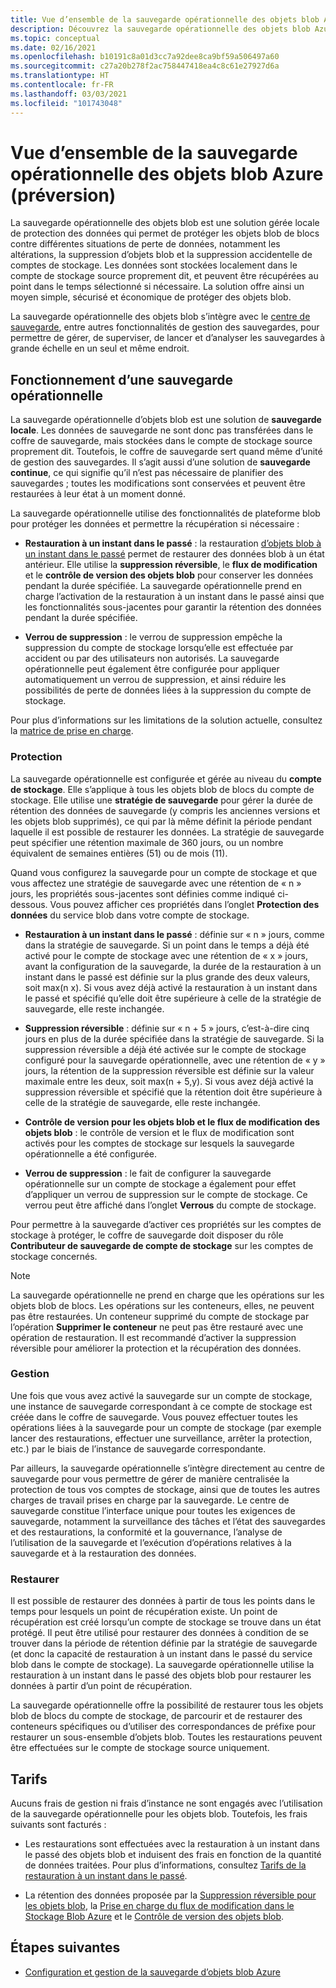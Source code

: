 ```yaml
---
title: Vue d’ensemble de la sauvegarde opérationnelle des objets blob Azure
description: Découvrez la sauvegarde opérationnelle des objets blob Azure (préversion).
ms.topic: conceptual
ms.date: 02/16/2021
ms.openlocfilehash: b10191c8a01d3cc7a92dee8ca9bf59a506497a60
ms.sourcegitcommit: c27a20b278f2ac758447418ea4c8c61e27927d6a
ms.translationtype: HT
ms.contentlocale: fr-FR
ms.lasthandoff: 03/03/2021
ms.locfileid: "101743048"
---
```

# <a name="overview-of-operational-backup-for-azure-blobs-in-preview"></a>Vue d’ensemble de la sauvegarde opérationnelle des objets blob Azure (préversion)

La sauvegarde opérationnelle des objets blob est une solution gérée locale de protection des données qui permet de protéger les objets blob de blocs contre différentes situations de perte de données, notamment les altérations, la suppression d’objets blob et la suppression accidentelle de comptes de stockage. Les données sont stockées localement dans le compte de stockage source proprement dit, et peuvent être récupérées au point dans le temps sélectionné si nécessaire. La solution offre ainsi un moyen simple, sécurisé et économique de protéger des objets blob.

La sauvegarde opérationnelle des objets blob s’intègre avec le [centre de sauvegarde](backup-center-overview.md), entre autres fonctionnalités de gestion des sauvegardes, pour permettre de gérer, de superviser, de lancer et d’analyser les sauvegardes à grande échelle en un seul et même endroit.

## <a name="how-operational-backup-works"></a>Fonctionnement d’une sauvegarde opérationnelle

La sauvegarde opérationnelle d’objets blob est une solution de **sauvegarde locale**. Les données de sauvegarde ne sont donc pas transférées dans le coffre de sauvegarde, mais stockées dans le compte de stockage source proprement dit. Toutefois, le coffre de sauvegarde sert quand même d’unité de gestion des sauvegardes. Il s’agit aussi d’une solution de **sauvegarde continue**, ce qui signifie qu’il n’est pas nécessaire de planifier des sauvegardes ; toutes les modifications sont conservées et peuvent être restaurées à leur état à un moment donné.

La sauvegarde opérationnelle utilise des fonctionnalités de plateforme blob pour protéger les données et permettre la récupération si nécessaire :

- **Restauration à un instant dans le passé** : la restauration [d’objets blob à un instant dans le passé](https://docs.microsoft.com/azure/storage/blobs/point-in-time-restore-overview) permet de restaurer des données blob à un état antérieur. Elle utilise la **suppression réversible**, le **flux de modification** et le **contrôle de version des objets blob** pour conserver les données pendant la durée spécifiée. La sauvegarde opérationnelle prend en charge l’activation de la restauration à un instant dans le passé ainsi que les fonctionnalités sous-jacentes pour garantir la rétention des données pendant la durée spécifiée.

- **Verrou de suppression** : le verrou de suppression empêche la suppression du compte de stockage lorsqu’elle est effectuée par accident ou par des utilisateurs non autorisés. La sauvegarde opérationnelle peut également être configurée pour appliquer automatiquement un verrou de suppression, et ainsi réduire les possibilités de perte de données liées à la suppression du compte de stockage.

Pour plus d’informations sur les limitations de la solution actuelle, consultez la [matrice de prise en charge](blob-backup-support-matrix.md).

### <a name="protection"></a>Protection

La sauvegarde opérationnelle est configurée et gérée au niveau du **compte de stockage**. Elle s’applique à tous les objets blob de blocs du compte de stockage. Elle utilise une **stratégie de sauvegarde** pour gérer la durée de rétention des données de sauvegarde (y compris les anciennes versions et les objets blob supprimés), ce qui par là même définit la période pendant laquelle il est possible de restaurer les données. La stratégie de sauvegarde peut spécifier une rétention maximale de 360 jours, ou un nombre équivalent de semaines entières (51) ou de mois (11).

Quand vous configurez la sauvegarde pour un compte de stockage et que vous affectez une stratégie de sauvegarde avec une rétention de « n » jours, les propriétés sous-jacentes sont définies comme indiqué ci-dessous. Vous pouvez afficher ces propriétés dans l’onglet **Protection des données** du service blob dans votre compte de stockage.

- **Restauration à un instant dans le passé** : définie sur « n » jours, comme dans la stratégie de sauvegarde. Si un point dans le temps a déjà été activé pour le compte de stockage avec une rétention de « x » jours, avant la configuration de la sauvegarde, la durée de la restauration à un instant dans le passé est définie sur la plus grande des deux valeurs, soit max(n x). Si vous avez déjà activé la restauration à un instant dans le passé et spécifié qu’elle doit être supérieure à celle de la stratégie de sauvegarde, elle reste inchangée.

- **Suppression réversible** : définie sur « n + 5 » jours, c’est-à-dire cinq jours en plus de la durée spécifiée dans la stratégie de sauvegarde. Si la suppression réversible a déjà été activée sur le compte de stockage configuré pour la sauvegarde opérationnelle, avec une rétention de « y » jours, la rétention de la suppression réversible est définie sur la valeur maximale entre les deux, soit max(n + 5,y). Si vous avez déjà activé la suppression réversible et spécifié que la rétention doit être supérieure à celle de la stratégie de sauvegarde, elle reste inchangée.

- **Contrôle de version pour les objets blob et le flux de modification des objets blob** : le contrôle de version et le flux de modification sont activés pour les comptes de stockage sur lesquels la sauvegarde opérationnelle a été configurée.

- **Verrou de suppression** : le fait de configurer la sauvegarde opérationnelle sur un compte de stockage a également pour effet d’appliquer un verrou de suppression sur le compte de stockage. Ce verrou peut être affiché dans l’onglet **Verrous** du compte de stockage.

Pour permettre à la sauvegarde d’activer ces propriétés sur les comptes de stockage à protéger, le coffre de sauvegarde doit disposer du rôle **Contributeur de sauvegarde de compte de stockage** sur les comptes de stockage concernés.

>[!NOTE]
>La sauvegarde opérationnelle ne prend en charge que les opérations sur les objets blob de blocs. Les opérations sur les conteneurs, elles, ne peuvent pas être restaurées. Un conteneur supprimé du compte de stockage par l’opération **Supprimer le conteneur** ne peut pas être restauré avec une opération de restauration. Il est recommandé d’activer la suppression réversible pour améliorer la protection et la récupération des données.

### <a name="management"></a>Gestion

Une fois que vous avez activé la sauvegarde sur un compte de stockage, une instance de sauvegarde correspondant à ce compte de stockage est créée dans le coffre de sauvegarde. Vous pouvez effectuer toutes les opérations liées à la sauvegarde pour un compte de stockage (par exemple lancer des restaurations, effectuer une surveillance, arrêter la protection, etc.) par le biais de l’instance de sauvegarde correspondante.

Par ailleurs, la sauvegarde opérationnelle s’intègre directement au centre de sauvegarde pour vous permettre de gérer de manière centralisée la protection de tous vos comptes de stockage, ainsi que de toutes les autres charges de travail prises en charge par la sauvegarde. Le centre de sauvegarde constitue l’interface unique pour toutes les exigences de sauvegarde, notamment la surveillance des tâches et l’état des sauvegardes et des restaurations, la conformité et la gouvernance, l’analyse de l’utilisation de la sauvegarde et l’exécution d’opérations relatives à la sauvegarde et à la restauration des données.

### <a name="restore"></a>Restaurer

Il est possible de restaurer des données à partir de tous les points dans le temps pour lesquels un point de récupération existe. Un point de récupération est créé lorsqu’un compte de stockage se trouve dans un état protégé. Il peut être utilisé pour restaurer des données à condition de se trouver dans la période de rétention définie par la stratégie de sauvegarde (et donc la capacité de restauration à un instant dans le passé du service blob dans le compte de stockage). La sauvegarde opérationnelle utilise la restauration à un instant dans le passé des objets blob pour restaurer les données à partir d’un point de récupération.

La sauvegarde opérationnelle offre la possibilité de restaurer tous les objets blob de blocs du compte de stockage, de parcourir et de restaurer des conteneurs spécifiques ou d’utiliser des correspondances de préfixe pour restaurer un sous-ensemble d’objets blob. Toutes les restaurations peuvent être effectuées sur le compte de stockage source uniquement.

## <a name="pricing"></a>Tarifs

Aucuns frais de gestion ni frais d’instance ne sont engagés avec l’utilisation de la sauvegarde opérationnelle pour les objets blob. Toutefois, les frais suivants sont facturés :

- Les restaurations sont effectuées avec la restauration à un instant dans le passé des objets blob et induisent des frais en fonction de la quantité de données traitées. Pour plus d’informations, consultez [Tarifs de la restauration à un instant dans le passé](https://docs.microsoft.com/azure/storage/blobs/point-in-time-restore-overview#pricing-and-billing).

- La rétention des données proposée par la [Suppression réversible pour les objets blob](https://docs.microsoft.com/azure/storage/blobs/soft-delete-blob-overview), la [Prise en charge du flux de modification dans le Stockage Blob Azure](https://docs.microsoft.com/azure/storage/blobs/storage-blob-change-feed) et le [Contrôle de version des objets blob](https://docs.microsoft.com/azure/storage/blobs/versioning-overview).

## <a name="next-steps"></a>Étapes suivantes

- [Configuration et gestion de la sauvegarde d’objets blob Azure](blob-backup-configure-manage.md)
